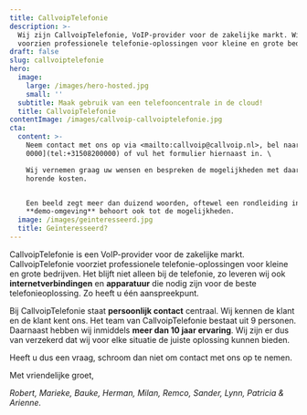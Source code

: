 ```yaml
---
title: CallvoipTelefonie
description: >-
  Wij zijn CallvoipTelefonie, VoIP-provider voor de zakelijke markt. Wij
  voorzien professionele telefonie-oplossingen voor kleine en grote bedrijven.
draft: false
slug: callvoiptelefonie
hero:
  image:
    large: /images/hero-hosted.jpg
    small: ''
  subtitle: Maak gebruik van een telefooncentrale in de cloud!
  title: CallvoipTelefonie
contentImage: /images/callvoip-callvoiptelefonie.jpg
cta:
  content: >-
    Neem contact met ons op via <mailto:callvoip@callvoip.nl>, bel naar [050 820
    0000](tel:+31508200000) of vul het formulier hiernaast in. \

    Wij vernemen graag uw wensen en bespreken de mogelijkheden met daarbij
    horende kosten. 


    Een beeld zegt meer dan duizend woorden, oftewel een rondleiding in onze
    **demo-omgeving** behoort ook tot de mogelijkheden.
  image: /images/geinteresseerd.jpg
  title: Geïnteresseerd?
---
```

CallvoipTelefonie is een VoIP-provider voor de zakelijke markt. CallvoipTelefonie voorziet professionele telefonie-oplossingen voor kleine en grote bedrijven. Het blijft niet alleen bij de telefonie, zo leveren wij ook **internetverbindingen** en **apparatuur** die nodig zijn voor de beste telefonieoplossing. Zo heeft u één aanspreekpunt.

Bij CallvoipTelefonie staat **persoonlijk contact** centraal. Wij kennen de klant en de klant kent ons. Het team van CallvoipTelefonie bestaat uit 9 personen. Daarnaast hebben wij inmiddels **meer dan 10 jaar ervaring**. Wij zijn er dus van verzekerd dat wij voor elke situatie de juiste oplossing kunnen bieden. 

Heeft u dus een vraag, schroom dan niet om contact met ons op te nemen.

Met vriendelijke groet,

_Robert, Marieke, Bauke, Herman, Milan, Remco, Sander, Lynn, Patricia & Arienne._
